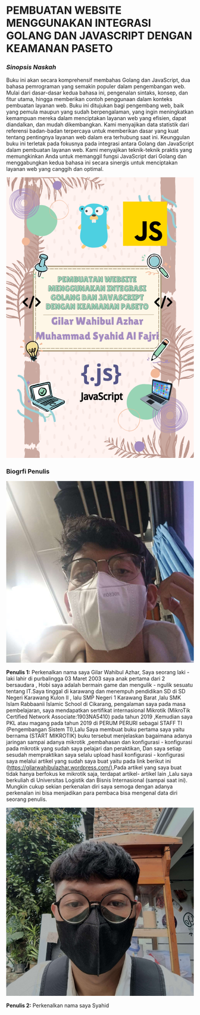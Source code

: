 # PEMBUATAN WEBSITE MENGGUNAKAN INTEGRASI GOLANG DAN JAVASCRIPT DENGAN KEAMANAN PASETO

### *Sinopsis Naskah*

Buku ini akan secara komprehensif membahas Golang dan JavaScript, dua bahasa pemrograman yang semakin populer dalam pengembangan web. Mulai dari dasar-dasar kedua bahasa ini, pengenalan sintaks, konsep, dan fitur utama, hingga memberikan contoh penggunaan dalam konteks pembuatan layanan web.
Buku ini ditujukan bagi pengembang web, baik yang pemula maupun yang sudah berpengalaman, yang ingin meningkatkan kemampuan mereka dalam menciptakan layanan web yang efisien, dapat diandalkan, dan mudah dikembangkan. Kami menyajikan data statistik dari referensi badan-badan terpercaya untuk memberikan dasar yang kuat tentang pentingnya layanan web dalam era terhubung saat ini.
Keunggulan buku ini terletak pada fokusnya pada integrasi antara Golang dan JavaScript dalam pembuatan layanan web. Kami menyajikan teknik-teknik praktis yang memungkinkan Anda untuk memanggil fungsi JavaScript dari Golang dan menggabungkan kedua bahasa ini secara sinergis untuk menciptakan layanan web yang canggih dan optimal.


![Cover Depan](https://raw.githubusercontent.com/Rumahkopi/bukpedp3_rumahkopi/main/foto/picturebuku.png)

### Biogrfi Penulis

![Gilar](https://raw.githubusercontent.com/Rumahkopi/bukpedp3_rumahkopi/main/foto/gilar.jpg)

**Penulis 1:** Perkenalkan nama saya Gilar Wahibul Azhar, Saya seorang laki - laki lahir di purbalingga 03 Maret 2003 saya anak pertama dari 2 bersaudara , Hobi saya adalah bermain game dan mengulik - ngulik sesuatu tentang IT.Saya tinggal di karawang dan menempuh pendidikan SD di SD Negeri Karawang Kulon II , lalu SMP Negeri 1 Karawang Barat ,lalu SMK Islam Rabbaanii Islamic School di Cikarang, pengalaman saya pada masa pembelajaran, saya mendapatkan sertifikat internasional Mikrotik (MikroTik Certified Network Associate:1903NA5410) pada tahun 2019 ,Kemudian saya PKL atau magang pada tahun 2019 di PERUM PERURI sebagai STAFF TI (Pengembangan Sistem TI),Lalu Saya membuat buku pertama saya yaitu bernama (START MIKROTIK) buku tersebut menjelaskan bagaimana adanya jaringan sampai adanya mikrotik ,pembahasan dan konfigurasi - konfigurasi pada mikrotik yang sudah saya pelajari dan peraktikan, Dan saya setiap sesudah mempraktikan saya selalu upload hasil konfigurasi - konfigurasi saya melalui artikel yang sudah saya buat yaitu pada link berikut ini (https://gilarwahibulazhar.wordpress.com/),Pada artikel yang saya buat tidak hanya berfokus ke mikrotik saja, terdapat artikel- artikel lain ,Lalu saya berkuliah di Universitas Logistik dan Bisnis Internasional (sampai saat ini).
Mungkin cukup sekian perkenalan diri saya semoga dengan adanya perkenalan ini bisa menjadikan para pembaca bisa mengenal data diri seorang penulis.

![Syahid](https://raw.githubusercontent.com/Rumahkopi/bukpedp3_rumahkopi/main/foto/syahid.jpg)

**Penulis 2:** Perkenalkan nama saya Syahid



